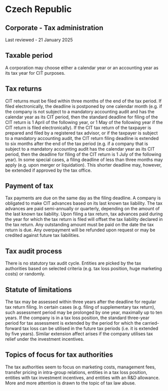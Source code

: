 # Czech Republic
## Corporate - Tax administration
Last reviewed - 21 January 2025
## Taxable period
A corporation may choose either a calendar year or an accounting year as its tax year for CIT purposes.
## Tax returns
CIT returns must be filed within three months of the end of the tax period. If filed electronically, the deadline is postponed by one calendar month (e.g. if the company is not subject to a mandatory accounting audit and has the calendar year as its CIT period, then the standard deadline for filing of the CIT return is 1 April of the following year, or 1 May of the following year if the CIT return is filed electronically).
If the CIT tax return of the taxpayer is prepared and filed by a registered tax advisor, or if the taxpayer is subject to a mandatory accounting audit, the CIT return filing deadline is extended to six months after the end of the tax period (e.g. if a company that is subject to a mandatory accounting audit has the calendar year as its CIT period, then the deadline for filing of the CIT return is 1 July of the following year).
In some special cases, a filing deadline of less than three months may apply (e.g. upon merger or liquidation). This shorter deadline may, however, be extended if approved by the tax office.
## Payment of tax
Tax payments are due on the same day as the filing deadline.
A company is obligated to make CIT advances based on its last known tax liability. The tax advances are paid semi-annually or quarterly, depending on the amount of the last known tax liability.
Upon filing a tax return, tax advances paid during the year for which the tax return is filed will offset the tax liability declared in the tax return. Any outstanding amount must be paid on the date the tax return is due. Any overpayment will be refunded upon request or may be credited against future tax liabilities.
## Tax audit process
There is no statutory tax audit cycle. Entities are picked by the tax authorities based on selected criteria (e.g. tax loss position, huge marketing costs) or randomly.
## Statute of limitations
The tax may be assessed within three years after the deadline for regular tax return filing. In certain cases (e.g. filing of supplementary tax return), such assessment period may be prolonged by one year, maximally up to ten years. If the company is in a tax loss position, the standard three-year period for tax assessment is extended by the period for which the carried-forward tax loss can be utilised in the future tax periods (i.e. it is extended by five years). Similar extension affect arises if the company utilises tax relief under the investment incentives.
## Topics of focus for tax authorities
The tax authorities seem to focus on marketing costs, management fees, transfer pricing in intra-group relations, entities in a tax loss position, entities with tax investment incentives, and entities with an R&D allowance. More and more attention is drawn to the topic of tax law abuse.
